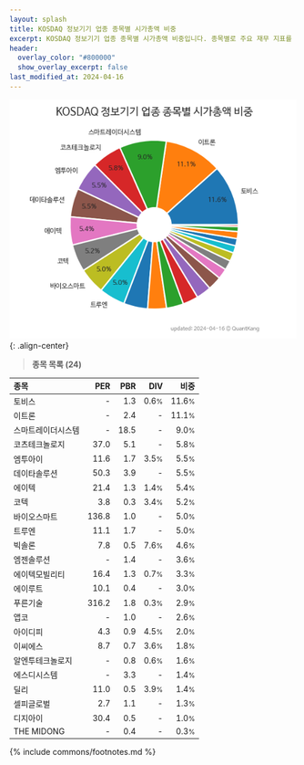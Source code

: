```yaml
---
layout: splash
title: KOSDAQ 정보기기 업종 종목별 시가총액 비중
excerpt: KOSDAQ 정보기기 업종 종목별 시가총액 비중입니다. 종목별로 주요 재무 지표를 함께 표시합니다.
header:
  overlay_color: "#800000"
  show_overlay_excerpt: false
last_modified_at: 2024-04-16
---
```



![KOSDAQ 정보기기 업종 종목별 시가총액 비중](/stats/sector/images/kosdaq_업종_정보기기_종목.png){: .align-center}


> **종목 목록 (24)**<a id="list"></a>

| **종목** | **PER** | **PBR** | **DIV** | **비중** |
| :------- | ------: | ------: | ------: | -------: |
| 토비스 | - | 1.3 | 0.6<small>%</small> | 11.6<small>%</small> |
| 이트론 | - | 2.4 | - | 11.1<small>%</small> |
| 스마트레이더시스템 | - | 18.5 | - | 9.0<small>%</small> |
| 코츠테크놀로지 | 37.0 | 5.1 | - | 5.8<small>%</small> |
| 엠투아이 | 11.6 | 1.7 | 3.5<small>%</small> | 5.5<small>%</small> |
| 데이타솔루션 | 50.3 | 3.9 | - | 5.5<small>%</small> |
| 에이텍 | 21.4 | 1.3 | 1.4<small>%</small> | 5.4<small>%</small> |
| 코텍 | 3.8 | 0.3 | 3.4<small>%</small> | 5.2<small>%</small> |
| 바이오스마트 | 136.8 | 1.0 | - | 5.0<small>%</small> |
| 트루엔 | 11.1 | 1.7 | - | 5.0<small>%</small> |
| 빅솔론 | 7.8 | 0.5 | 7.6<small>%</small> | 4.6<small>%</small> |
| 엠젠솔루션 | - | 1.4 | - | 3.6<small>%</small> |
| 에이텍모빌리티 | 16.4 | 1.3 | 0.7<small>%</small> | 3.3<small>%</small> |
| 에이루트 | 10.1 | 0.4 | - | 3.0<small>%</small> |
| 푸른기술 | 316.2 | 1.8 | 0.3<small>%</small> | 2.9<small>%</small> |
| 앱코 | - | 1.0 | - | 2.6<small>%</small> |
| 아이디피 | 4.3 | 0.9 | 4.5<small>%</small> | 2.0<small>%</small> |
| 이씨에스 | 8.7 | 0.7 | 3.6<small>%</small> | 1.8<small>%</small> |
| 알엔투테크놀로지 | - | 0.8 | 0.6<small>%</small> | 1.6<small>%</small> |
| 에스디시스템 | - | 3.3 | - | 1.4<small>%</small> |
| 딜리 | 11.0 | 0.5 | 3.9<small>%</small> | 1.4<small>%</small> |
| 셀피글로벌 | 2.7 | 1.1 | - | 1.3<small>%</small> |
| 디지아이 | 30.4 | 0.5 | - | 1.0<small>%</small> |
| THE MIDONG | - | 0.4 | - | 0.3<small>%</small> |

{% include commons/footnotes.md %}